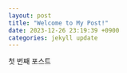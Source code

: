 ```yaml
---
layout: post
title: "Welcome to My Post!"
date: 2023-12-26 23:19:39 +0900
categories: jekyll update
---
```


첫 번째 포스트
